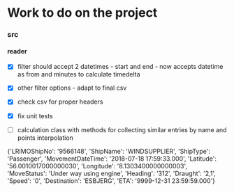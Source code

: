# Work to do on the project


### src

#### reader
- [x] filter should accept 2 datetimes - start and end - now accepts datetime as from and minutes to calculate timedelta
- [x] other filter options - adapt to final csv
- [x] check csv for proper headers
- [x] fix unit tests
- [ ] calculation class with methods for collecting similar entries by name and points interpolation


{'LRIMOShipNo': '9566148', 'ShipName': 'WINDSUPPLIER', 'ShipType': 'Passenger', 'MovementDateTime': '2018-07-18 17:59:33.000', 'Latitude': '56.0010017000000030', 'Longitude': '8.1303400000000003', 'MoveStatus': 'Under way using engine', 'Heading': '312', 'Draught': '2,1', 'Speed': '0', 'Destination': 'ESBJERG', 'ETA': '9999-12-31 23:59:59.000'}
